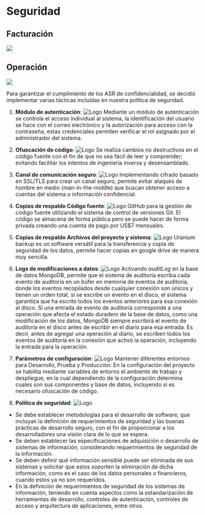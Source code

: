 # Seguridad
## Facturación
![](https://raw.githubusercontent.com/MISO-4206/201820-Repo-Grupo-01/master/Imagenes/Sprint4ModeloFuncionalFacturaci%C3%B3n.png?token=ARDc1yZqbu5KP2XCeOLMeCNNybYFbhgdks5cB0gowA%3D%3D)

## Operación
![](https://raw.githubusercontent.com/MISO-4206/201820-Repo-Grupo-01/master/Imagenes/Sprint-3-vista_Operacional.png?token=ARDc1wsp5-WHkYmHC3WeerAe1fylVf_dks5cB0hKwA%3D%3D)

Para garantizar el cumplimiento de los ASR de confidencialidad, se decidió implementar varias tácticas incluidas en nuestra política de seguridad.

1. **Módulo de autenticación**:
![Logo](https://github.com/MISO-4206/201820-Repo-Grupo-01/blob/master/Imagenes/auteticacion.jpg)
Mediante un módulo de autenticación se controla el acceso individual al sistema, la identificación del usuario se hace con el correo electrónico y la autorización para acceso con la contraseña, estas credenciales permiten verificar el rol asignado por el administrador del sistema.

1. **Ofuscación de código**:
![Logo](https://github.com/MISO-4206/201820-Repo-Grupo-01/blob/master/Imagenes/ofuscacion.jpg)
Se realiza cambios no destructivos en el código fuente con el fin de que no sea fácil de leer y comprender; evitando facilitar los intentos de ingeniería inversa y desensamblado.

1. **Canal de comunicación seguro**:
![Logo](https://github.com/MISO-4206/201820-Repo-Grupo-01/blob/master/Imagenes/https.jpg)
Implementando cifrado basado en SSL/TLS para crear un canal seguro, permite evitar ataques de hombre en medio (man-in-the-middle) que buscan obtener acceso a cuentas del sistema o información confidencial. 

1. **Copias de respaldo Código fuente**: 
![Logo](https://github.com/MISO-4206/201820-Repo-Grupo-01/blob/master/Imagenes/git.jpg)
GitHub para la gestión de código fuente utilizando el sistema de control de versiones Git. El código se almacena de forma pública pero se puede hacer de forma privada creando una cuenta de pago por US$7 mensuales. 

1. **Copias de respaldo Archivos del proyecto y sistema**: 
![Logo](https://github.com/MISO-4206/201820-Repo-Grupo-01/blob/master/Imagenes/backup.jpg)
Uranium backup es un software versátil para la transferencia y copia de seguridad de los datos, permite hacer copias en google drive de manera muy sencilla. 

1. **Logs de modificaciones a datos**:
![Logo](https://github.com/MISO-4206/201820-Repo-Grupo-01/blob/master/Imagenes/logsmongodb.jpg)
Activando _auditLog_ en la base de datos MongoDB, permite que el sistema de auditoría escriba cada evento de auditoría en un búfer en memoria de eventos de auditoría, donde los eventos recopilados desde cualquier conexión son únicos y tienen un orden total, si se escribe un evento en el disco, el sistema garantiza que ha escrito todos los eventos anteriores para esa conexión al disco. Si una entrada de evento de auditoría corresponde a una operación que afecta el estado duradero de la base de datos, como una modificación de los datos, MongoDB siempre escribirá el evento de auditoría en el disco antes de escribir en el diario para esa entrada. Es decir, antes de agregar una operación al diario, se escriben todos los eventos de auditoría en la conexión que activó la operación, incluyendo la entrada para la operación.

1. **Parámetros de configuración**:
![Logo](https://github.com/MISO-4206/201820-Repo-Grupo-01/blob/master/Imagenes/configuracionentorno.jpg)
Mantener diferentes entornos para Desarrollo, Prueba y Producción: En la configuración del proyecto se habilita mediante variables de entorno el ambiente de trabajo y despliegue, en la cual dependiendo de la configuración determina cuales son sus componentes y base de datos, incluyendo si es necesario ofuscación de código.

1. **Política de seguridad**:
![Logo](https://github.com/MISO-4206/201820-Repo-Grupo-01/blob/master/Imagenes/politicadeseguridad.jpg)
- Se debe establecer metodologías para el desarrollo de software, que incluyan la definición de requerimientos de seguridad y las buenas prácticas de desarrollo seguro, con el fin de proporcionar a los desarrolladores una visión clara de lo que se espera.
- Se deben establecer las especificaciones de adquisición o desarrollo de sistemas de información, considerando requerimientos de seguridad de la información.
- Se deben definir qué información sensible puede ser eliminada de sus sistemas y solicitar que estos soporten la eliminación de dicha información, como es el caso de los datos personales o financieros, cuando estos ya no son requeridos.
- En la definición de requerimientos de seguridad de los sistemas de información, teniendo en cuenta aspectos como la estandarización de herramientas de desarrollo, controles de autenticación, controles de acceso y arquitectura de aplicaciones, entre otros.